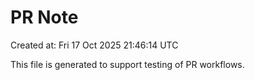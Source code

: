 # PR Note

Created at: Fri 17 Oct 2025 21:46:14 UTC

This file is generated to support testing of PR workflows.
